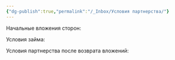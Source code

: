 ```yaml
---
{"dg-publish":true,"permalink":"/_Inbox/Условия партнерства/"}
---
```


Начальные вложения сторон: 

Условия займа: 

Условия партнерства после возврата вложений: 
